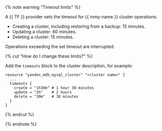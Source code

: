 {% note warning "Timeout limits" %}

A {{ TF }} provider sets the timeout for {{ mmy-name }} cluster operations:

* Creating a cluster, including restoring from a backup: 15 minutes.
* Updating a cluster: 60 minutes.
* Deleting a cluster: 15 minutes.

Operations exceeding the set timeout are interrupted.

{% cut "How do I change these limits?" %}

Add the `timeouts` block to the cluster description, for example:

```hcl
resource "yandex_mdb_mysql_cluster" "<cluster name>" {
  ...
  timeouts {
    create = "1h30m" # 1 hour 30 minutes
    update = "2h"    # 2 hours
    delete = "30m"   # 30 minutes
  }
}
```

{% endcut %}

{% endnote %}
